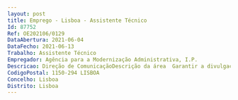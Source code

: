 ```yaml
--- 
layout: post
title: Emprego - Lisboa - Assistente Técnico
Id: 87752
Ref: OE202106/0129
DataAbertura: 2021-06-04
DataFecho: 2021-06-13
Trabalho: Assistente Técnico
Empregador: Agência para a Modernização Administrativa, I.P.
Descricao: Direção de ComunicaçãoDescrição da área  Garantir a divulgação das marcas, produtos e projetos, de âmbito interno ou externo  produção de conteúdos  produção de elementos de imagem e sinalética  elemento de imagem e organização de eventos  gestão de canais (Corporate TV  Rede de Lojas e Espaços Cidadão  contas em redes sociais e sites institucionais).
CodigoPostal: 1150-294 LISBOA
Concelho: Lisboa
Distrito: Lisboa
--- 
```

